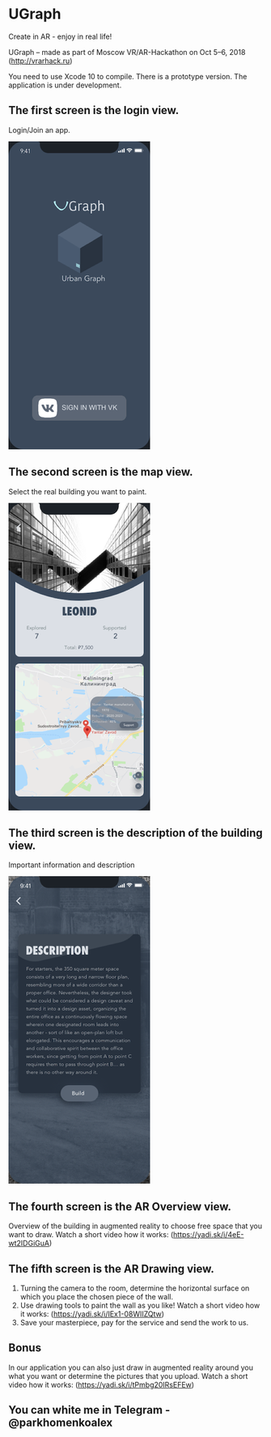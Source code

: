 # UGraph
 Create in AR - enjoy in real life!

UGraph – made as part of Moscow VR/AR-Hackathon on Oct 5–6, 2018 (http://vrarhack.ru)

You need to use Xcode 10 to compile.  There is a prototype version.  The application is under development.

## The first screen is the login view.
Login/Join an app.

![View](https://github.com/ParkhomenkoAlexey/AR_Drawing/blob/master/first.png)

## The second screen is the map view.
Select the real building you want to paint.  

![View](https://github.com/ParkhomenkoAlexey/AR_Drawing/blob/master/second.png?raw=true)

## The third screen is the description of the building view.
Important information and description

![View](https://github.com/ParkhomenkoAlexey/AR_Drawing/blob/master/third.png?raw=true)

## The fourth screen is the AR Overview view.
Overview of the building in augmented reality to choose free space that you want to draw. 
Watch a short video how it works: (https://yadi.sk/i/4eE-wt2IDGiGuA) 

## The fifth screen is the AR Drawing view.
1. Turning the camera to the room, determine the horizontal surface on which you place the chosen piece of the wall.
2. Use drawing tools to paint the wall as you like!
Watch a short video how it works: (https://yadi.sk/i/IEx1-08WIIZQtw)
3. Save your masterpiece, pay for the service and send the work to us.

## Bonus
In our application you can also just draw in augmented reality around you what you want or determine the pictures that you upload.
Watch a short video how it works: (https://yadi.sk/i/tPmbg20IRsEFEw)

## You can white me in Telegram - @parkhomenkoalex
